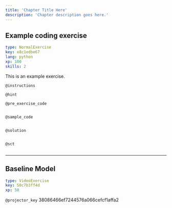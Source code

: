 ```yaml
---
title: 'Chapter Title Here'
description: 'Chapter description goes here.'
---
```


## Example coding exercise

```yaml
type: NormalExercise
key: e8c1edbe67
lang: python
xp: 100
skills: 2
```

This is an example exercise.

`@instructions`


`@hint`


`@pre_exercise_code`
```{python}

```

`@sample_code`
```{python}

```

`@solution`
```{python}

```

`@sct`
```{python}

```

---

## Baseline Model

```yaml
type: VideoExercise
key: 50c7b3ff4d
xp: 50
```

`@projector_key`
38086466ef7244576a066cefcf1affa2
